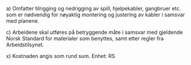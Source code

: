 a) Omfatter tilrigging og nedrigging av spill, hjelpekabler, gangbruer etc. som er nødvendig for nøyaktig montering og justering av kabler i samsvar med planene.

c) Arbeidene skal utføres på betryggende måte i samsvar med gjeldende Norsk Standard for materialer som benyttes, samt etter regler fra Arbeidstilsynet.

x) Kostnaden angis som rund sum. Enhet: RS

